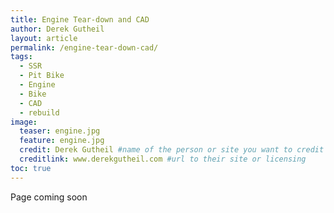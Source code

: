 ```yaml
---
title: Engine Tear-down and CAD
author: Derek Gutheil
layout: article
permalink: /engine-tear-down-cad/
tags:
  - SSR
  - Pit Bike
  - Engine
  - Bike
  - CAD
  - rebuild
image:
  teaser: engine.jpg
  feature: engine.jpg
  credit: Derek Gutheil #name of the person or site you want to credit
  creditlink: www.derekgutheil.com #url to their site or licensing
toc: true
---
```

Page coming soon
